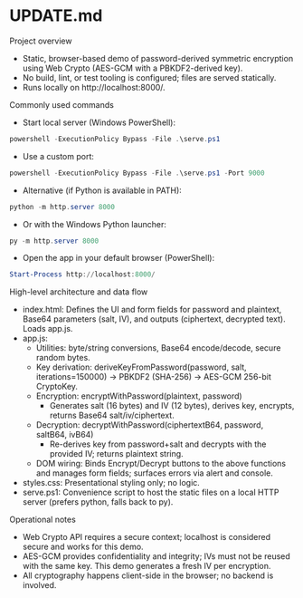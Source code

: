 # UPDATE.md

Project overview
- Static, browser-based demo of password-derived symmetric encryption using Web Crypto (AES-GCM with a PBKDF2-derived key).
- No build, lint, or test tooling is configured; files are served statically.
- Runs locally on http://localhost:8000/.

Commonly used commands
- Start local server (Windows PowerShell):
```powershell path=null start=null
powershell -ExecutionPolicy Bypass -File .\serve.ps1
```
  - Use a custom port:
```powershell path=null start=null
powershell -ExecutionPolicy Bypass -File .\serve.ps1 -Port 9000
```
- Alternative (if Python is available in PATH):
```powershell path=null start=null
python -m http.server 8000
```
  - Or with the Windows Python launcher:
```powershell path=null start=null
py -m http.server 8000
```
- Open the app in your default browser (PowerShell):
```powershell path=null start=null
Start-Process http://localhost:8000/
```

High-level architecture and data flow
- index.html: Defines the UI and form fields for password and plaintext, Base64 parameters (salt, IV), and outputs (ciphertext, decrypted text). Loads app.js.
- app.js:
  - Utilities: byte/string conversions, Base64 encode/decode, secure random bytes.
  - Key derivation: deriveKeyFromPassword(password, salt, iterations=150000) → PBKDF2 (SHA-256) → AES-GCM 256-bit CryptoKey.
  - Encryption: encryptWithPassword(plaintext, password)
    - Generates salt (16 bytes) and IV (12 bytes), derives key, encrypts, returns Base64 salt/iv/ciphertext.
  - Decryption: decryptWithPassword(ciphertextB64, password, saltB64, ivB64)
    - Re-derives key from password+salt and decrypts with the provided IV; returns plaintext string.
  - DOM wiring: Binds Encrypt/Decrypt buttons to the above functions and manages form fields; surfaces errors via alert and console.
- styles.css: Presentational styling only; no logic.
- serve.ps1: Convenience script to host the static files on a local HTTP server (prefers python, falls back to py).

Operational notes
- Web Crypto API requires a secure context; localhost is considered secure and works for this demo.
- AES-GCM provides confidentiality and integrity; IVs must not be reused with the same key. This demo generates a fresh IV per encryption.
- All cryptography happens client-side in the browser; no backend is involved.

